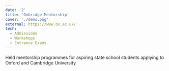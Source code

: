```yaml
---
date: '2'
title: 'Oxbridge Mentorship'
cover: './demo.png'
external: https://www.ox.ac.uk/'
tech:
  - Admissions
  - Workshops
  - Entrance Exams
---
```


Held mentorship programmes for aspiring state school students applying to Oxford and Cambridge University
